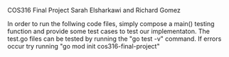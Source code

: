 COS316 Final Project
Sarah Elsharkawi and Richard Gomez

In order to run the follwing code files, simply compose a main() testing function and provide some test cases to test our implementaton. The test.go files can be tested by running the "go test -v" command. If errors occur try running "go mod init cos316-final-project"